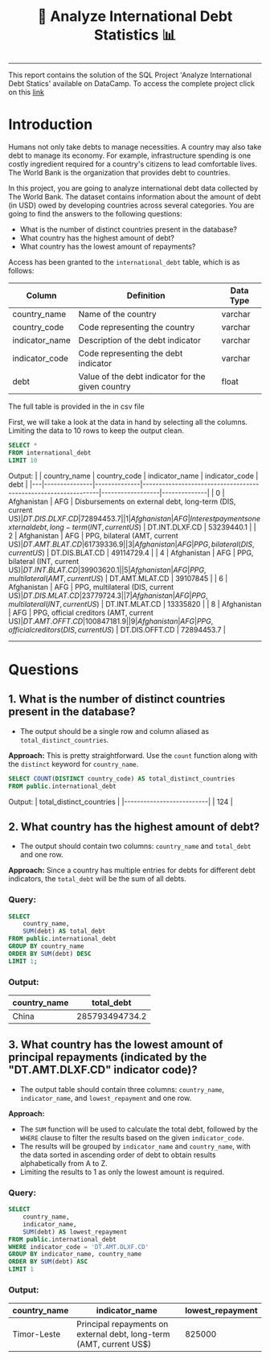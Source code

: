 # <p align="center" style="margin-top: 0px;"> 💸 Analyze International Debt Statistics 📊

---
This report contains the solution of the SQL Project 'Analyze International Debt Statics' available on DataCamp. To access the complete project click on this [link](https://app.datacamp.com/learn/projects/1906)

# Introduction
Humans not only take debts to manage necessities. A country may also take debt to manage its economy. For example, infrastructure spending is one costly ingredient required for a country's citizens to lead comfortable lives. The World Bank is the organization that provides debt to countries.

In this project, you are going to analyze international debt data collected by The World Bank. The dataset contains information about the amount of debt (in USD) owed by developing countries across several categories. You are going to find the answers to the following questions:

* What is the number of distinct countries present in the database?
* What country has the highest amount of debt?
* What country has the lowest amount of repayments?

Access has been granted to the `international_debt` table, which is as follows: 

| Column          | Definition                                       | Data Type |
|-----------------|--------------------------------------------------|-----------|
| country_name    | Name of the country                              | varchar   |
| country_code    | Code representing the country                     | varchar   |
| indicator_name  | Description of the debt indicator                 | varchar   |
| indicator_code  | Code representing the debt indicator              | varchar   |
| debt            | Value of the debt indicator for the given country | float     |

The full table is provided in the in csv file 

First, we will take a look at the data in hand by selecting all the columns. Limiting the data to 10 rows to keep the output clean.

```sql
SELECT *
FROM international_debt
LIMIT 10
```

Output:
|   | country_name  | country_code | indicator_name                                                 | indicator_code   | debt         |
|---|---------------|--------------|----------------------------------------------------------------|------------------|--------------|
| 0 | Afghanistan   | AFG          | Disbursements on external debt, long-term (DIS, current US$)  | DT.DIS.DLXF.CD  | 72894453.7   |
| 1 | Afghanistan   | AFG          | Interest payments on external debt, long-term (INT, current US$) | DT.INT.DLXF.CD  | 53239440.1   |
| 2 | Afghanistan   | AFG          | PPG, bilateral (AMT, current US$)                             | DT.AMT.BLAT.CD  | 61739336.9   |
| 3 | Afghanistan   | AFG          | PPG, bilateral (DIS, current US$)                             | DT.DIS.BLAT.CD  | 49114729.4   |
| 4 | Afghanistan   | AFG          | PPG, bilateral (INT, current US$)                             | DT.INT.BLAT.CD  | 39903620.1   |
| 5 | Afghanistan   | AFG          | PPG, multilateral (AMT, current US$)                          | DT.AMT.MLAT.CD  | 39107845     |
| 6 | Afghanistan   | AFG          | PPG, multilateral (DIS, current US$)                          | DT.DIS.MLAT.CD  | 23779724.3   |
| 7 | Afghanistan   | AFG          | PPG, multilateral (INT, current US$)                          | DT.INT.MLAT.CD  | 13335820     |
| 8 | Afghanistan   | AFG          | PPG, official creditors (AMT, current US$)                    | DT.AMT.OFFT.CD  | 100847181.9  |
| 9 | Afghanistan   | AFG          | PPG, official creditors (DIS, current US$)                    | DT.DIS.OFFT.CD  | 72894453.7   |

---
# Questions

## 1. What is the number of distinct countries present in the database?
* The output should be a single row and column aliased as `total_distinct_countries`.

**Approach:**
This is pretty straightforward. Use the `count` function along with the `distinct` keyword for `country_name`.

```sql
SELECT COUNT(DISTINCT country_code) AS total_distinct_countries
FROM public.international_debt
```

Output: 
| total_distinct_countries |
|--------------------------|
|           124            |

## 2. What country has the highest amount of debt?
* The output should contain two columns: `country_name` and `total_debt` and one row.

**Approach:**
Since a country has multiple entries for debts for different debt indicators, the `total_debt` will be the sum of all debts. 

### Query: 

```sql
SELECT 
	country_name, 
	SUM(debt) AS total_debt
FROM public.international_debt 
GROUP BY country_name 
ORDER BY SUM(debt) DESC 
LIMIT 1;
```

### Output: 
| country_name | total_debt       |
|--------------|------------------|
| China        | 285793494734.2   |


## 3. What country has the lowest amount of principal repayments (indicated by the "DT.AMT.DLXF.CD" indicator code)?
* The output table should contain three columns: `country_name`, `indicator_name`, and `lowest_repayment` and one row.

**Approach:** 
* The `SUM` function will be used to calculate the total debt, followed by the `WHERE` clause to filter the results based on the given `indicator_code`.
* The results will be grouped by `indicator_name` and `country_name`, with the data sorted in ascending order of debt to obtain results alphabetically from A to Z.
* Limiting the results to 1 as only the lowest amount is required.

### Query: 
```sql
SELECT 
	country_name, 
	indicator_name, 
	SUM(debt) AS lowest_repayment
FROM public.international_debt
WHERE indicator_code = 'DT.AMT.DLXF.CD'
GROUP BY indicator_name, country_name
ORDER BY SUM(debt) ASC
LIMIT 1
```

### Output: 
| country_name | indicator_name                                                 | lowest_repayment |
|--------------|----------------------------------------------------------------|------------------|
| Timor-Leste  | Principal repayments on external debt, long-term (AMT, current US$) | 825000      |

